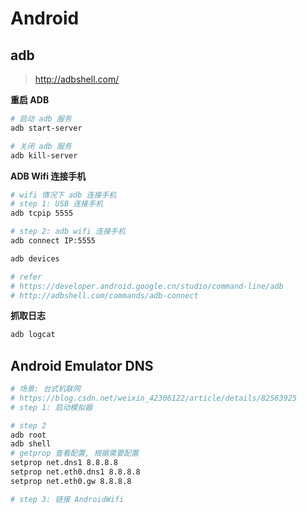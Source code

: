 # Android

## adb

> <http://adbshell.com/>

**重启 ADB**

```bash
# 启动 adb 服务
adb start-server

# 关闭 adb 服务
adb kill-server
```

**ADB Wifi 连接手机**

```bash
# wifi 情况下 adb 连接手机
# step 1: USB 连接手机
adb tcpip 5555

# step 2: adb wifi 连接手机
adb connect IP:5555

adb devices

# refer
# https://developer.android.google.cn/studio/command-line/adb
# http://adbshell.com/commands/adb-connect
```

**抓取日志**

```bash
adb logcat
```

## Android Emulator DNS

```bash
# 场景: 台式机联网
# https://blog.csdn.net/weixin_42306122/article/details/82563925
# step 1: 启动模拟器

# step 2
adb root
adb shell
# getprop 查看配置, 根据需要配置
setprop net.dns1 8.8.8.8
setprop net.eth0.dns1 8.8.8.8
setprop net.eth0.gw 8.8.8.8

# step 3: 链接 AndroidWifi
```
